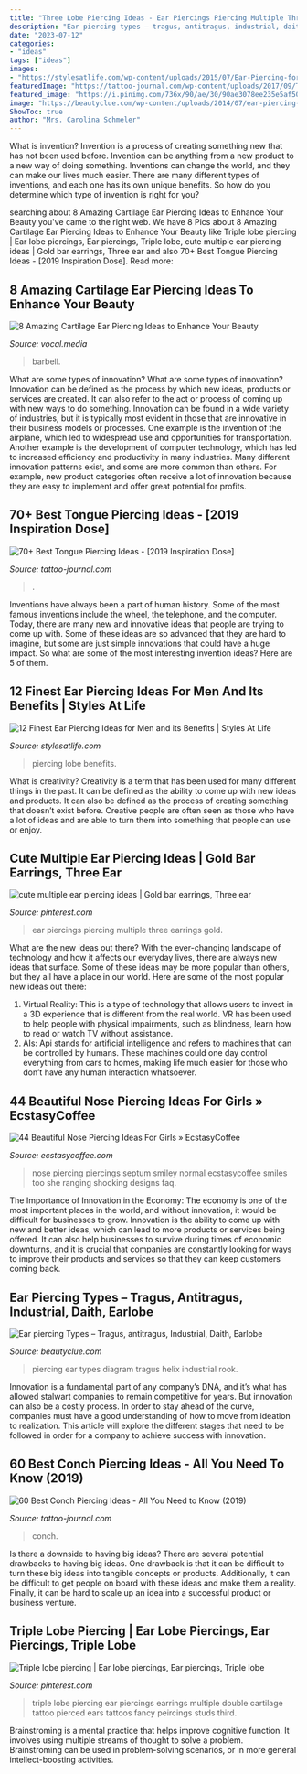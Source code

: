 ```yaml
---
title: "Three Lobe Piercing Ideas - Ear Piercings Piercing Multiple Three Earrings Gold"
description: "Ear piercing types – tragus, antitragus, industrial, daith, earlobe"
date: "2023-07-12"
categories:
- "ideas"
tags: ["ideas"]
images:
- "https://stylesatlife.com/wp-content/uploads/2015/07/Ear-Piercing-for-Men4.jpg"
featuredImage: "https://tattoo-journal.com/wp-content/uploads/2017/09/Tongue-Piercing-20-650x650.jpg"
featured_image: "https://i.pinimg.com/736x/90/ae/30/90ae3078ee235e5af50207e2d418b18e---lobe-piercings-triple-piercings-ear.jpg"
image: "https://beautyclue.com/wp-content/uploads/2014/07/ear-piercing-diagram-ideas.jpg"
ShowToc: true
author: "Mrs. Carolina Schmeler"
---
```



What is invention?
Invention is a process of creating something new that has not been used before. Invention can be anything from a new product to a new way of doing something. Inventions can change the world, and they can make our lives much easier. There are many different types of inventions, and each one has its own unique benefits. So how do you determine which type of invention is right for you?

	

		
searching about 8 Amazing Cartilage Ear Piercing Ideas to Enhance Your Beauty you've came to the right web. We have 8 Pics about 8 Amazing Cartilage Ear Piercing Ideas to Enhance Your Beauty like Triple lobe piercing | Ear lobe piercings, Ear piercings, Triple lobe, cute multiple ear piercing ideas | Gold bar earrings, Three ear and also 70+ Best Tongue Piercing Ideas - [2019 Inspiration Dose]. Read more:
		
    
## 8 Amazing Cartilage Ear Piercing Ideas To Enhance Your Beauty

<img loading=lazy src="https://res.cloudinary.com/jerrick/image/upload/w_720/kx2w6ujq53ccbys23i1r.jpg" onerror="this.onerror=null;this.src='https://tse1.mm.bing.net/th?id=OIP.b30N0SoUNV2L11JqYQd0hAHaJQ&amp;pid=15.1';" alt="8 Amazing Cartilage Ear Piercing Ideas to Enhance Your Beauty">

_Source: vocal.media_

>barbell. 

	

What are some types of innovation?
What are some types of innovation? Innovation can be defined as the process by which new ideas, products or services are created. It can also refer to the act or process of coming up with new ways to do something. 
Innovation can be found in a wide variety of industries, but it is typically most evident in those that are innovative in their business models or processes. One example is the invention of the airplane, which led to widespread use and opportunities for transportation. Another example is the development of computer technology, which has led to increased efficiency and productivity in many industries. 
Many different innovation patterns exist, and some are more common than others. For example, new product categories often receive a lot of innovation because they are easy to implement and offer great potential for profits.

    
## 70+ Best Tongue Piercing Ideas - [2019 Inspiration Dose]

<img loading=lazy src="https://tattoo-journal.com/wp-content/uploads/2017/09/Tongue-Piercing-20-650x650.jpg" onerror="this.onerror=null;this.src='https://tse1.mm.bing.net/th?id=OIP.NabU7GkWxX45-4aXoTTWqAHaHa&amp;pid=15.1';" alt="70+ Best Tongue Piercing Ideas - [2019 Inspiration Dose]">

_Source: tattoo-journal.com_

>. 

	

Inventions have always been a part of human history. Some of the most famous inventions include the wheel, the telephone, and the computer. Today, there are many new and innovative ideas that people are trying to come up with. Some of these ideas are so advanced that they are hard to imagine, but some are just simple innovations that could have a huge impact. So what are some of the most interesting invention ideas? Here are 5 of them.

    
## 12 Finest Ear Piercing Ideas For Men And Its Benefits | Styles At Life

<img loading=lazy src="https://stylesatlife.com/wp-content/uploads/2015/07/Ear-Piercing-for-Men4.jpg" onerror="this.onerror=null;this.src='https://tse4.mm.bing.net/th?id=OIP.yeZ7OdJcpMFFibF-kyq3GQAAAA&amp;pid=15.1';" alt="12 Finest Ear Piercing Ideas for Men and its Benefits | Styles At Life">

_Source: stylesatlife.com_

>piercing lobe benefits. 

	

What is creativity?
Creativity is a term that has been used for many different things in the past. It can be defined as the ability to come up with new ideas and products. It can also be defined as the process of creating something that doesn’t exist before. Creative people are often seen as those who have a lot of ideas and are able to turn them into something that people can use or enjoy.

    
## Cute Multiple Ear Piercing Ideas | Gold Bar Earrings, Three Ear

<img loading=lazy src="https://i.pinimg.com/736x/14/5f/ea/145feaaf8c515168418de6a86a520c1b.jpg" onerror="this.onerror=null;this.src='https://tse4.mm.bing.net/th?id=OIP.12XBA218YV2J3NCpk4ByOwHaLw&amp;pid=15.1';" alt="cute multiple ear piercing ideas | Gold bar earrings, Three ear">

_Source: pinterest.com_

>ear piercings piercing multiple three earrings gold. 

	

What are the new ideas out there?
With the ever-changing landscape of technology and how it affects our everyday lives, there are always new ideas that surface. Some of these ideas may be more popular than others, but they all have a place in our world. Here are some of the most popular new ideas out there: 
1. Virtual Reality: This is a type of technology that allows users to invest in a 3D experience that is different from the real world. VR has been used to help people with physical impairments, such as blindness, learn how to read or watch TV without assistance. 
2. AIs: Api stands for artificial intelligence and refers to machines that can be controlled by humans. These machines could one day control everything from cars to homes, making life much easier for those who don’t have any human interaction whatsoever. 

    
## 44 Beautiful Nose Piercing Ideas For Girls » EcstasyCoffee

<img loading=lazy src="https://i0.wp.com/www.ecstasycoffee.com/wp-content/uploads/2016/12/She-smiles-with-her-nose-too.jpg?resize=600%2C800" onerror="this.onerror=null;this.src='https://tse4.mm.bing.net/th?id=OIP.GIGqkOYwWUnXStX0GXSE_gHaJ4&amp;pid=15.1';" alt="44 Beautiful Nose Piercing Ideas For Girls » EcstasyCoffee">

_Source: ecstasycoffee.com_

>nose piercing piercings septum smiley normal ecstasycoffee smiles too she ranging shocking designs faq. 

	

The Importance of Innovation in the Economy:
The economy is one of the most important places in the world, and without innovation, it would be difficult for businesses to grow. Innovation is the ability to come up with new and better ideas, which can lead to more products or services being offered. It can also help businesses to survive during times of economic downturns, and it is crucial that companies are constantly looking for ways to improve their products and services so that they can keep customers coming back.

    
## Ear Piercing Types – Tragus, Antitragus, Industrial, Daith, Earlobe

<img loading=lazy src="https://beautyclue.com/wp-content/uploads/2014/07/ear-piercing-diagram-ideas.jpg" onerror="this.onerror=null;this.src='https://tse1.mm.bing.net/th?id=OIP.VNBsExh1uOMwJyP_VinebQHaF2&amp;pid=15.1';" alt="Ear piercing Types – Tragus, antitragus, Industrial, Daith, Earlobe">

_Source: beautyclue.com_

>piercing ear types diagram tragus helix industrial rook. 

	

Innovation is a fundamental part of any company’s DNA, and it’s what has allowed stalwart companies to remain competitive for years. But innovation can also be a costly process. In order to stay ahead of the curve, companies must have a good understanding of how to move from ideation to realization. This article will explore the different stages that need to be followed in order for a company to achieve success with innovation.

    
## 60 Best Conch Piercing Ideas - All You Need To Know (2019)

<img loading=lazy src="https://tattoo-journal.com/wp-content/uploads/2017/09/Conch-Piercing-46.jpg" onerror="this.onerror=null;this.src='https://tse4.mm.bing.net/th?id=OIP.c4SIw_m2BKPGME8P7balTgHaHa&amp;pid=15.1';" alt="60 Best Conch Piercing Ideas - All You Need to Know (2019)">

_Source: tattoo-journal.com_

>conch. 

	

Is there a downside to having big ideas?
There are several potential drawbacks to having big ideas. One drawback is that it can be difficult to turn these big ideas into tangible concepts or products. Additionally, it can be difficult to get people on board with these ideas and make them a reality. Finally, it can be hard to scale up an idea into a successful product or business venture.

    
## Triple Lobe Piercing | Ear Lobe Piercings, Ear Piercings, Triple Lobe

<img loading=lazy src="https://i.pinimg.com/736x/90/ae/30/90ae3078ee235e5af50207e2d418b18e---lobe-piercings-triple-piercings-ear.jpg" onerror="this.onerror=null;this.src='https://tse4.mm.bing.net/th?id=OIP.O_TlqDTC9XdQ2eGkehGoCwHaLn&amp;pid=15.1';" alt="Triple lobe piercing | Ear lobe piercings, Ear piercings, Triple lobe">

_Source: pinterest.com_

>triple lobe piercing ear piercings earrings multiple double cartilage tattoo pierced ears tattoos fancy peircings studs third. 

	

Brainstroming is a mental practice that helps improve cognitive function. It involves using multiple streams of thought to solve a problem. Brainstroming can be used in problem-solving scenarios, or in more general intellect-boosting activities.

